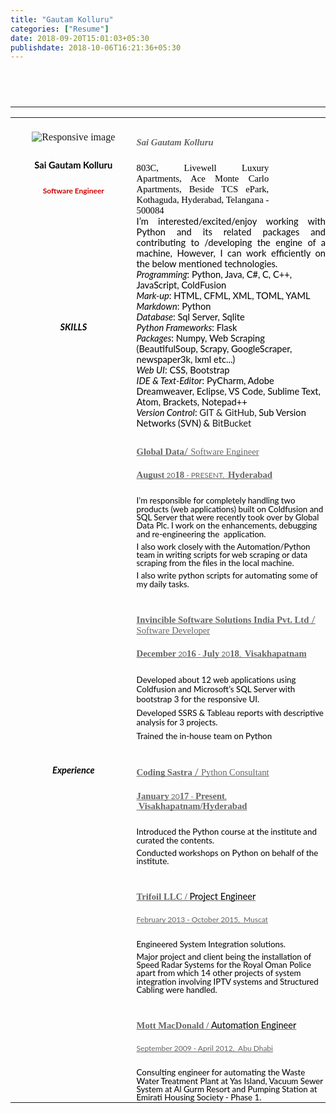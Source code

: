 ```yaml
---
title: "Gautam Kolluru"
categories: ["Resume"]
date: 2018-09-20T15:01:03+05:30
publishdate: 2018-10-06T16:21:36+05:30
---
```

##
<head><meta content="text/html; charset=UTF-8" http-equiv="content-type"><style type="text/css">@import url('https://themes.googleusercontent.com/fonts/css?kit=xTOoZr6X-i3kNg7pYrzMsnEzyYBuwf3lO_Sc3Mw9RUVbV0WvE1cEyAoIq5yYZlSc');ol{margin:0;padding:0}table td,table th{padding:0}.c22{border-right-style:solid;padding:5pt 5pt 5pt 5pt;border-bottom-color:#ffffff;border-top-width:0pt;border-right-width:0pt;border-left-color:#ffffff;vertical-align:top;border-right-color:#ffffff;border-left-width:0pt;border-top-style:solid;border-left-style:solid;border-bottom-width:0pt;width:327.7pt;border-top-color:#ffffff;border-bottom-style:solid}.c15{border-right-style:solid;padding:3.6pt 3.6pt 3.6pt 3.6pt;border-bottom-color:#ffffff;border-top-width:0pt;border-right-width:0pt;border-left-color:#ffffff;vertical-align:top;border-right-color:#ffffff;border-left-width:0pt;border-top-style:solid;border-left-style:solid;border-bottom-width:0pt;width:176.3pt;border-top-color:#ffffff;border-bottom-style:solid}.c7{color:#000000;font-weight:400;text-decoration:none;vertical-align:baseline;font-size:10pt;font-family:"Lato";font-style:normal}.c1{color:#f2511b;font-weight:700;text-decoration:none;vertical-align:baseline;font-size:16pt;font-family:"Raleway";font-style:normal}.c11{color:#000000;font-weight:700;text-decoration:none;vertical-align:baseline;font-family:"Lato";font-style:normal}.c23{font-weight:400;text-decoration:none;vertical-align:baseline;font-family:"Lato";font-style:normal}.c12{padding-top:3pt;padding-bottom:0pt;line-height:1.0;text-align:left}.c9{padding-top:0pt;padding-bottom:0pt;line-height:1.0;text-align:left}.c16{color:#000000;text-decoration:none;vertical-align:baseline;font-style:normal}.c20{padding-top:16pt;padding-bottom:0pt;line-height:1.15;text-align:left}.c0{padding-top:5pt;padding-bottom:0pt;line-height:1.0;text-align:left}.c34{padding-top:4pt;padding-bottom:0pt;line-height:1.15;text-align:left}.c17{border-spacing:0;border-collapse:collapse;margin-right:auto}.c13{padding-top:10pt;padding-bottom:0pt;line-height:1.0;text-align:left}.c10{color:#666666;text-decoration:none;vertical-align:baseline;font-style:normal}.c31{padding-top:5pt;padding-bottom:0pt;line-height:1.15;text-align:left}.c3{padding-top:0pt;padding-bottom:0pt;line-height:1.15;text-align:left}.c4{padding-top:6pt;padding-bottom:0pt;line-height:1.15;text-align:left}.c5{font-size:9pt;font-family:"Lato";font-weight:400}.c37{font-weight:700;font-size:24pt;font-family:"Raleway"}.c19{font-weight:400;font-size:6pt;font-family:"Lato"}.c28{font-weight:700;font-size:12pt;font-family:"Raleway"}.c33{background-color:#ffffff;max-width:504pt;padding:36pt 54pt 36pt 54pt}.c6{font-size:11pt;font-family:"Lato";font-weight:400}.c26{orphans:2;widows:2;height:11pt}.c2{font-size:14pt;font-family:"Lato";font-weight:700}.c24{color:#000000;font-size:11pt}.c30{color:#666666;font-size:9pt}.c32{height:265pt}.c29{font-family:"Lato"}.c14{height:120pt}.c36{height:72pt}.c21{height:182pt}.c8{font-size:10pt}.c27{font-weight:400}.c18{color:#d44500}.c35{height:11pt}.c25{page-break-after:avoid}.c38{color:#666666}.title{padding-top:6pt;color:#000000;font-weight:700;font-size:24pt;padding-bottom:0pt;font-family:"Raleway";line-height:1.0;page-break-after:avoid;orphans:2;widows:2;text-align:left}.subtitle{padding-top:3pt;color:#f2511b;font-weight:700;font-size:16pt;padding-bottom:0pt;font-family:"Raleway";line-height:1.0;page-break-after:avoid;orphans:2;widows:2;text-align:left}li{color:#000000;font-size:11pt;font-family:"Lato"}p{margin:0;color:#000000;font-size:11pt;font-family:"Lato"}h1{padding-top:4pt;color:#000000;font-weight:700;font-size:12pt;padding-bottom:0pt;font-family:"Raleway";line-height:1.15;page-break-after:avoid;orphans:2;widows:2;text-align:left}h2{padding-top:6pt;color:#000000;font-weight:700;font-size:11pt;padding-bottom:0pt;font-family:"Lato";line-height:1.15;page-break-after:avoid;orphans:2;widows:2;text-align:left}h3{padding-top:6pt;color:#666666;font-size:9pt;padding-bottom:0pt;font-family:"Lato";line-height:1.15;page-break-after:avoid;orphans:2;widows:2;text-align:left}h4{padding-top:8pt;-webkit-text-decoration-skip:none;color:#666666;text-decoration:underline;font-size:11pt;padding-bottom:0pt;line-height:1.15;page-break-after:avoid;text-decoration-skip-ink:none;font-family:"Trebuchet MS";orphans:2;widows:2;text-align:left}h5{padding-top:8pt;color:#666666;font-size:11pt;padding-bottom:0pt;font-family:"Trebuchet MS";line-height:1.15;page-break-after:avoid;orphans:2;widows:2;text-align:left}h6{padding-top:8pt;color:#666666;font-size:11pt;padding-bottom:0pt;font-family:"Trebuchet MS";line-height:1.15;page-break-after:avoid;font-style:italic;orphans:2;widows:2;text-align:left}</style></head>
<table style="font-family:Lota">
    <tr>
        <td style="width:40%">
            <center>
                <img class="img-circle" src="{{ .Site.BaseURL }}img/{{ .Site.Params.avatar }}" alt="Responsive image">
            </center>
            <h2 style="text-align:center">Sai Gautam Kolluru</h2>
            <h3 style="color:#cc0000;text-align:center">Software Engineer</h3>
        </td>
        <td style="width:60%">
            <h5>Sai Gautam Kolluru</h5>
            <p style="width:70%;font:10px;font-family:Lota;text-align:justify">
                803C, Livewell Luxury Apartments,
                Ace Monte Carlo Apartments,
                Beside TCS ePark,
                Kothaguda, Hyderabad, Telangana - 500084
            </p>
        </td>
    </tr>
    <br>
    <hr>
    <tr style="border">
        <td style="width:40%">
            <h2 style="text-align:center"><i><b>SKILLS</b></i></h2>
        </td>
        <td style="width:60%">
            <p style="font:10px;text-align:justify">
                I’m interested/excited/enjoy working with Python and its related packages and contributing to /developing the engine of a machine, However, I can work efficiently on the below mentioned technologies.
            </p>
            <p>
                <i>Programming</i>: Python, Java, C#, C, C++, JavaScript, ColdFusion
            </p>
            <p>
                <i>Mark-up</i>: HTML, CFML, XML, TOML, YAML
            </p>
            <p>
                <i>Markdown</i>: Python
            </p>
            <p>
                <i>Database</i>: Sql Server, Sqlite
            </p>
            <p>
                <i>Python Frameworks</i>: Flask
            </p>
            <p>
                <i>Packages</i>: Numpy, Web Scraping (BeautifulSoup, Scrapy, GoogleScraper, newspaper3k, lxml etc...)
            </p>
            <p>
                <i>Web UI</i>: CSS, Bootstrap
            </p>
            <p>
                <i>IDE & Text-Editor</i>: PyCharm, Adobe Dreamweaver, Eclipse, VS Code, Sublime Text, Atom, Brackets, Notepad++
            </p>
            <p>
                <i>Version Control</i>: <a href:"https://github.com/" style="mouse:pointer">GIT & GitHub</a>, Sub Version Networks (SVN) & <a href:"https://bitbucket.org/">BitBucket</a>
            </p>
        </td>
    </tr>
    <tr style="border">
        <td style="width:40%">
            <h2 style="text-align:center"><i><b>Experience</b></i></h2>
        </td>
        <td style="width:60%">
            <h4 class="c4" id="h.y1q60llsp3ln"><span>Global Data</span><span class="c6">/ </span><span class="c27">Software Engineer</span></h4>
            <h4 class="c3" id="h.80m0megl6m3e"><span>August</span><span class="c5">&nbsp;20</span><span>18</span><span class="c5">&nbsp;- PRESENT, &nbsp;</span><span>Hyderabad</span></h4>
            <p class="c0"><span class="c8">I&rsquo;m responsible for completely handling two products (web applications) built on Coldfusion and SQL Server that were recently took over by Global Data Plc</span><span class="c29 c8 c27">. I work on the enhancements</span><span class="c7">, debugging and re-engineering the &nbsp;application.</span></p><p class="c0"><span class="c7">I also work closely with the Automation/Python team in writing scripts for web scraping or data scraping from the files in the local machine.</span></p><p class="c0"><span class="c7">I also write python scripts for automating some of my daily tasks.</span></p><h4 class="c20" id="h.jx2g99olagu3"><span>Invincible Software Solutions India Pvt. Ltd</span><span class="c6">&nbsp;/ </span><span class="c27">Software Developer</span></h4><h4 class="c3" id="h.qapvr1v5dben"><span>December</span><span class="c5">&nbsp;20</span><span>16</span><span class="c5">&nbsp;- </span><span>July</span><span class="c5">&nbsp;20</span><span>18</span><span class="c5">, &nbsp;</span><span>Visakhapatnam</span></h4><p class="c31"><span class="c8">Developed about 12 web applications using Coldfusion and Microsoft&rsquo;s SQL Server with bootstrap 3 for the responsive UI</span><span class="c7">.</span></p><p class="c31"><span class="c7">Developed SSRS &amp; Tableau reports with descriptive analysis for 3 projects.</span></p><p class="c31"><span class="c8">Trained the in-house team on Python</span><span class="c7">&nbsp;</span></p><h4 class="c20" id="h.bzmuwmfhy523"><span>Coding Sastra</span><span class="c6">&nbsp;/ </span><span class="c27">Python Consultant</span></h4><h4 class="c3" id="h.aoj1792hs637"><span>January</span><span class="c5">&nbsp;20</span><span>17</span><span class="c5">&nbsp;- </span><span>Present</span><span class="c5">, &nbsp;</span><span>Visakhapatnam/Hyderabad</span></h4><p class="c0"><span class="c8">Introduced the Python course at the institute and curated the contents</span><span class="c8 c27 c29">.</span></p><p class="c0"><span class="c7">Conducted workshops on Python on behalf of the institute.</span></p><h4 class="c20" id="h.4pswr28jwzy"><span>Trifoil LLC / </span><span class="c16 c6">Project Engineer</span></h4><h4 class="c3" id="h.543r953q2abo"><span class="c23 c30">February 2013 - October 2015, &nbsp;Muscat</span></h4><p class="c0"><span class="c7">Engineered System Integration solutions.</span></p><p class="c0"><span class="c7">Major project and client being the installation of Speed Radar Systems for the Royal Oman Police apart from which 14 other projects of system integration involving IPTV systems and Structured Cabling were handled.</span></p><h4 class="c20" id="h.18ebeqlvwosj"><span>Mott MacDonald / </span><span class="c23 c24">Automation Engineer</span></h4><h4 class="c3" id="h.de8v7edrdhnh"><span class="c23 c30">September 2009 - April 2012, &nbsp;Abu Dhabi</span></h4><p class="c0"><span class="c7">Consulting engineer for automating the Waste Water Treatment Plant at Yas Island, Vacuum Sewer System at Al Gurm Resort and Pumping Station at Emirati Housing Society - Phase 1. </span></p>
        </td>
    </tr>
</table>